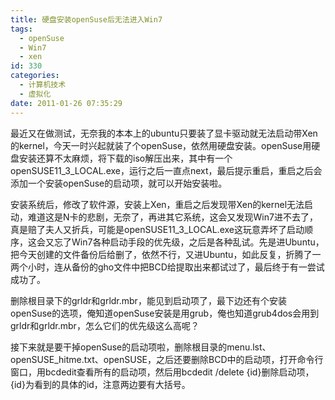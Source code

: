 ```yaml
---
title: 硬盘安装openSuse后无法进入Win7
tags:
  - openSuse
  - Win7
  - xen
id: 330
categories:
  - 计算机技术
  - 虚拟化
date: 2011-01-26 07:35:29
---
```


最近又在做测试，无奈我的本本上的ubuntu只要装了显卡驱动就无法启动带Xen的kernel，今天一时兴起就装了个openSuse，依然用硬盘安装。openSuse用硬盘安装还算不太麻烦，将下载的iso解压出来，其中有一个openSUSE11_3_LOCAL.exe，运行之后一直点next，最后提示重启，重启之后会添加一个安装openSuse的启动项，就可以开始安装啦。


<!--more-->


安装系统后，修改了软件源，安装上Xen，重启之后发现带Xen的kernel无法启动，难道这是N卡的悲剧，无奈了，再进其它系统，这会又发现Win7进不去了，真是赔了夫人又折兵，可能是openSUSE11_3_LOCAL.exe这玩意弄坏了启动顺序，这会又忘了Win7各种启动手段的优先级，之后是各种乱试。先是进Ubuntu，把今天创建的文件备份后给删了，依然不行，又进Ubuntu，如此反复，折腾了一两个小时，连从备份的gho文件中把BCD给提取出来都试过了，最后终于有一尝试成功了。

删除根目录下的grldr和grldr.mbr，能见到启动项了，最下边还有个安装openSuse的选项，俺知道openSuse安装是用grub，俺也知道grub4dos会用到grldr和grldr.mbr，怎么它们的优先级这么高呢？

接下来就是要干掉openSuse的启动项啦，删除根目录的menu.lst、openSUSE_hitme.txt、openSUSE，之后还要删除BCD中的启动项，打开命令行窗口，用bcdedit查看所有的启动项，然后用bcdedit /delete {id}删除启动项，{id}为看到的具体的id，注意两边要有大括号。
